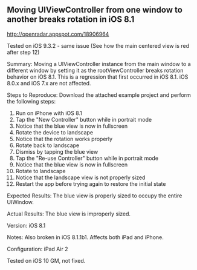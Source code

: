 ## Moving UIViewController from one window to another breaks rotation in iOS 8.1

http://openradar.appspot.com/18906964

Tested on iOS 9.3.2 - same issue (See how the main centered view is red after step 12)

Summary:
Moving a UIViewController instance from the main window to a different window by setting it as the rootViewController breaks rotation behavior on iOS 8.1. This is a regression that first occurred in iOS 8.1. iOS 8.0.x and iOS 7.x are not affected.

Steps to Reproduce:
Download the attached example project and perform the following steps:

1. Run on iPhone with iOS 8.1
2. Tap the "New Controller" button while in portrait mode
3. Notice that the blue view is now in fullscreen
4. Rotate the device to landscape
5. Notice that the rotation works properly
6. Rotate back to landscape
7. Dismiss by tapping the blue view
8. Tap the "Re-use Controller" button while in portrait mode
9. Notice that the blue view is now in fullscreen
10. Rotate to landscape
11. Notice that the landscape view is not properly sized
12. Restart the app before trying again to restore the initial state

Expected Results:
The blue view is properly sized to occupy the entire UIWindow.

Actual Results:
The blue view is improperly sized.

Version:
iOS 8.1

Notes:
Also broken in iOS 8.1.1b1. Affects both iPad and iPhone.

Configuration:
iPad Air 2

Tested on iOS 10 GM, not fixed.

